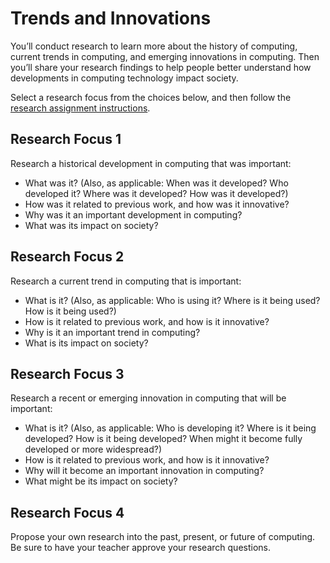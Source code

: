 # Trends and Innovations

You’ll conduct research to learn more about the history of computing, current trends in computing, and emerging innovations in computing. Then you’ll share your research findings to help people better understand how developments in computing technology impact society.

Select a research focus from the choices below, and then follow the [research assignment instructions](../research-report.md).

## Research Focus 1

Research a historical development in computing that was important:

* What was it? \(Also, as applicable: When was it developed? Who developed it? Where was it developed? How was it developed?\)
* How was it related to previous work, and how was it innovative?
* Why was it an important development in computing?
* What was its impact on society?

## Research Focus 2

Research a current trend in computing that is important:

* What is it? \(Also, as applicable: Who is using it? Where is it being used? How is it being used?\)
* How is it related to previous work, and how is it innovative?
* Why is it an important trend in computing?
* What is its impact on society?

## Research Focus 3

Research a recent or emerging innovation in computing that will be important:

* What is it? \(Also, as applicable: Who is developing it? Where is it being developed? How is it being developed? When might it become fully developed or more widespread?\)
* How is it related to previous work, and how is it innovative?
* Why will it become an important innovation in computing?
* What might be its impact on society?

## Research Focus 4

Propose your own research into the past, present, or future of computing. Be sure to have your teacher approve your research questions.

